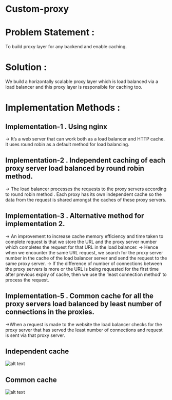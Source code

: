 # Custom-proxy

# Problem Statement :
To build proxy layer for any backend and enable caching.

# Solution :
We build a horizontally scalable proxy layer which is load balanced via a load balancer and this proxy layer is responsible for caching too.

# Implementation Methods :
## Implementation-1 . Using nginx
→  It’s a web server that can work both as a load balancer and HTTP cache. It uses round robin as a default method for load balancing.

## Implementation-2 . Independent caching of each proxy server load balanced by round robin method.
→ The load balancer processes the requests to the proxy servers according to round robin method . Each proxy has its own independent cache so the data from the request is shared amongst the caches of these proxy servers.

## Implementation-3 . Alternative method for implementation 2. 
→ An improvement to increase cache memory efficiency and time taken to complete request is that we store the URL and the proxy server number which completes the request for that URL in the load balancer.
→ Hence when we encounter the same URL request, we search for the proxy server number in the cache of the load balancer server and send the request to the same proxy server.
→ If the difference of number of connections between the proxy servers is more or the URL is being requested for the first time after previous expiry of cache, then we use the ‘least connection method’ to process the request.

## Implementation-5 . Common cache for all the proxy servers load balanced by least number of connections in the proxies.
→When a request is made to the website the load balancer checks for the proxy server that has served the least number of connections and request is sent via that proxy server.

## Independent cache

![alt text](https://raw.githubusercontent.com/vkdhanaraj/Custom-proxy/master/images/independent_cache.png)

## Common cache

![alt text](https://raw.githubusercontent.com/vkdhanaraj/Custom-proxy/master/images/common_cache.png)

